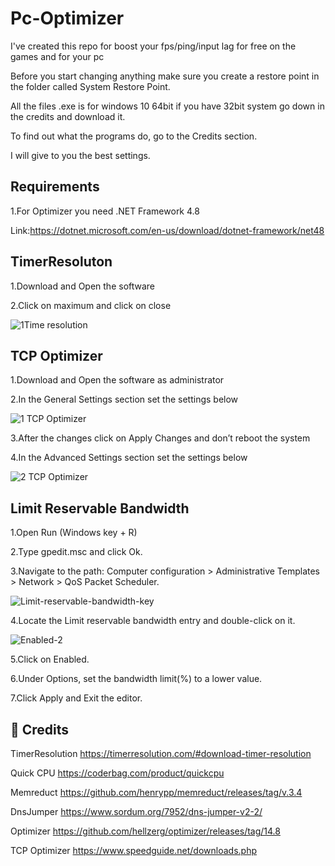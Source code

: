 
# Pc-Optimizer

I've created this repo for boost your fps/ping/input lag for free on the games and for your pc

Before you start changing anything make sure you create a restore point in the folder called System Restore Point.

All the files .exe is for windows 10 64bit if you have 32bit system go down in the credits and download it.

To find out what the programs do, go to the Credits section.

I will give to you the best settings. 


## Requirements
1.For Optimizer you need .NET Framework 4.8 

Link:https://dotnet.microsoft.com/en-us/download/dotnet-framework/net48

## TimerResoluton
1.Download and Open the software 


2.Click on maximum and click on close

![1Time resolution ](https://user-images.githubusercontent.com/76433243/218272332-08cccb6f-fc8c-4c0e-9d95-12a68bbcc6f5.png)

## TCP Optimizer 
1.Download and Open the software as administrator

2.In the General Settings section set the settings below

![1 TCP Optimizer](https://user-images.githubusercontent.com/76433243/218272612-9e2c9ebe-a26e-4a65-8beb-f71bf8462ac7.png)

3.After the changes click on Apply Changes and don’t reboot the system

4.In the Advanced Settings section set the settings below

![2 TCP Optimizer](https://user-images.githubusercontent.com/76433243/218272740-2b45731c-8b31-442b-8415-e44b4475b828.png)

## Limit Reservable Bandwidth
1.Open Run (Windows key + R)

2.Type gpedit.msc and click Ok.

3.Navigate to the path: Computer configuration > Administrative Templates > Network > QoS Packet Scheduler.

![Limit-reservable-bandwidth-key](https://user-images.githubusercontent.com/76433243/218272269-117c6752-f586-46dc-9cc3-ac5f5cf3e465.png)

4.Locate the Limit reservable bandwidth entry and double-click on it.

![Enabled-2](https://user-images.githubusercontent.com/76433243/218272284-f5104192-305d-4667-9412-0e00874a7175.png)

5.Click on Enabled.

6.Under Options, set the bandwidth limit(%) to a lower value.

7.Click Apply and Exit the editor.
## 🔗 Credits
TimerResolution https://timerresolution.com/#download-timer-resolution

Quick CPU https://coderbag.com/product/quickcpu

Memreduct https://github.com/henrypp/memreduct/releases/tag/v.3.4

DnsJumper https://www.sordum.org/7952/dns-jumper-v2-2/

Optimizer https://github.com/hellzerg/optimizer/releases/tag/14.8

TCP Optimizer https://www.speedguide.net/downloads.php
